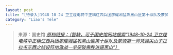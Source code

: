 ```yaml
---
layout: post
title: "[待录入]1948-10-24 卫立煌电蒋中正稱辽西兵团廖耀湘猛攻黑山匪第十纵队及蒙骑第一师凭據尖山子拉拉屯东西之线设阵地激战一举突破乘胜进逼黑山"
category: "Liao's Tele"
---
```



> 来源：国史馆 [*原档链接：（暂缺，可于国史馆网站搜索“1948-10-24 卫立煌电蒋中正稱辽西兵团廖耀湘猛攻黑山匪第十纵队及蒙骑第一师凭據尖山子拉拉屯东西之线设阵地激战一举突破乘胜进逼黑山“）*]()
